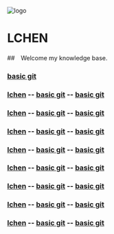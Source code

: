 ![logo](https://docsify.js.org/_media/icon.svg)

# LCHEN

##　Welcome my knowledge base.



<!-- [Get Started](#quick-start) -->
### [basic git](https://lchen142857.github.io/#/Git/basic_git)
### [lchen](https://lchen142857.github.io/#/README) -- [basic git](https://lchen142857.github.io/#/Git/basic_git) -- [basic git](https://lchen142857.github.io/#/Git/basic_git)
### [lchen](https://lchen142857.github.io/#/README) -- [basic git](https://lchen142857.github.io/#/Git/basic_git) -- [basic git](https://lchen142857.github.io/#/Git/basic_git)
### [lchen](https://lchen142857.github.io/#/README) -- [basic git](https://lchen142857.github.io/#/Git/basic_git) -- [basic git](https://lchen142857.github.io/#/Git/basic_git)
### [lchen](https://lchen142857.github.io/#/README) -- [basic git](https://lchen142857.github.io/#/Git/basic_git) -- [basic git](https://lchen142857.github.io/#/Git/basic_git)
### [lchen](https://lchen142857.github.io/#/README) -- [basic git](https://lchen142857.github.io/#/Git/basic_git) -- [basic git](https://lchen142857.github.io/#/Git/basic_git)
### [lchen](https://lchen142857.github.io/#/README) -- [basic git](https://lchen142857.github.io/#/Git/basic_git) -- [basic git](https://lchen142857.github.io/#/Git/basic_git)
### [lchen](https://lchen142857.github.io/#/README) -- [basic git](https://lchen142857.github.io/#/Git/basic_git) -- [basic git](https://lchen142857.github.io/#/Git/basic_git)
### [lchen](https://lchen142857.github.io/#/README) -- [basic git](https://lchen142857.github.io/#/Git/basic_git) -- [basic git](https://lchen142857.github.io/#/Git/basic_git)
